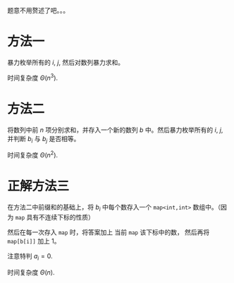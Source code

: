 题意不用赘述了吧。。。

# 方法一

暴力枚举所有的 $i$, $j$, 然后对数列暴力求和。

时间复杂度 $\Theta (n^3)$.

# 方法二

将数列中前 $n$ 项分别求和，并存入一个新的数列 $b$ 中。然后暴力枚举所有的 $i$, $j$, 并判断 $b_i$ 与 $b_j$ 是否相等。

时间复杂度 $\Theta (n^2)$.

# 正解方法三

在方法二中前缀和的基础上，将 $b_i$ 中每个数存入一个 `map<int,int>` 数组中。（因为 `map` 具有不连续下标的性质）

然后在每一次存入 `map` 时，将答案加上 当前 `map` 该下标中的数， 然后再将 `map[b[i]]` 加上 1。

注意特判 $a_i=0$.

时间复杂度 $\Theta (n)$.